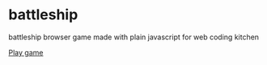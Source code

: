 # battleship
battleship browser game made with plain javascript for web coding kitchen

[Play game](https://xenoisenegger.github.io/battleship/)

